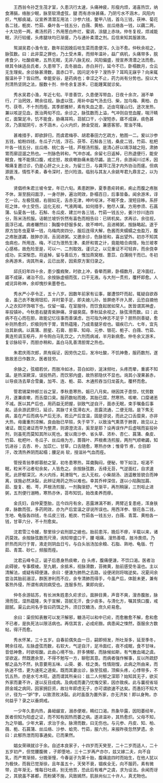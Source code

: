 <!-- { "loadSidebar": true } -->
　　王西翁令孙芝生茂才室，久患汛行太速，头痛神疲，形瘦内烦，渴喜热饮，纳食滞膈，络胀少眠，脉至软滑虚弦，腿 而有赤块甚痛，乃阴亏水不涵木，风阳内炽，气郁痰凝。议宣养清潜互用法：沙参六钱，鳖甲八钱，首乌三钱，茯神、菊花各二钱，栀炭、竹茹、桑叶各一钱五分，白薇、黄柏、丝瓜络各一钱，以藕二两，十大功劳一两，煮汤煎药；外用葱白杵烂，蜜调，涂腿上赤块。仲冬复视，烦减能眠，汛行较缓，头疼腿块均已渐瘥，乃与通补柔潜之剂。后信来知其服甚效。

　　鸳湖吴君小渔令宠，数年前因娩后啖生菜而患便泻，久治不愈。仲秋余视之，脉弦数。曰：此非菜之罪也，乃土受木乘，而频年温补，益广病机，头痛带多，脘疼食少，吐酸痰嗽，五热无眠，无非八脉无权，风阳偏盛，授宣养清潜之法而愈。继其令妹适岳氏者，久患带下，去冬崩血，赤白并行，延今不已，卧榻数月，佥云无生理矣。余诊脉甚滑数，面赤口干。因问足冷乎？溲热乎？耳鸣无寐乎？向来辄服温补乎？皆曰然。幸能安谷，是药病也；幸涩之不止，药力尚有分势也。投以大剂清热坚阴之法，服数十剂．仲冬余复游禾，已能踵寓就诊矣。

　　秀水吴君小渔，年近七旬。平昔善饮，久患便泻带血，日夜十余次，溺不单行，广治罔效，聘余往视。脉虚以弦，用补中益气汤去归、柴，加乌梅、黄柏、白芍、茯苓，不十剂而痊。其季郎雅轩，素有失血之患，近由穹窿山归，途次发热，兼以咳逆见血，医治两旬不应。余诊之，脉弦数而上溢，气冲则自觉血腥，喘汗睛红，面黧足冷，饥不能食，胁痛耳鸣，苔腻口干，小溲短赤，寤不成寐，痰色甚浓，乃禀赋阴亏，水不涵木，心火内炽，肺金受戕，兼感客邪，胃浊不降。

　　甚难措手，即欲辞归，而虞君梅亭、胡君春田力乞疏方，勉图一二。爰以沙参五钱，蛤粉四钱，冬瓜子六钱，浮石、茯苓、石斛各三钱，桑皮二钱，竹茹、枇杷叶各一钱五分，丝瓜络、桃仁各一钱，芦根汤煎服。是清心肝以靖浮越之阳，肃肺胃而廓逗遛之热也。一剂脉色转和，气冲亦减。余留七日返棹，已热退便行，能安眠食，惟不能慎口腹，戒忿怒，故痰嗽胁痛未能尽蠲。逾二月，余游闻川过禾，因喉痛复邀过诊，仍是心肝之火上炎，为留三日，与龚萍江茂才内外协治而瘥。但病源匪浅，情性不柔，春令深时，恐兴险浪。临别与其友人余姚岑君九鼎言之，以为左券。

　　贤倡桥朱君兰坡令堂，年已六旬。素患跗肿，夏季患疟转痢，痢止而腹之疼胀不休，渐至脘闷面浮，一身尽肿，遍治罔效，卧榻百日，后事皆备。闻余游禾，谆乞一诊。左极弦细，右弱如无，舌赤无津，呻吟呕沫，不眠不食，溲短目眵。系肝旺之体，中土受伤，运化无权，气液两竭。如何措手，勉尽人谋。方用参须、石菖蒲、仙夏各一钱，石斛、冬瓜皮、建兰叶各三钱，竹茹一钱五分，姜汁炒川连四分，陈米汤煎服。诘朝兰坡忻忻然有喜色而相告曰：已转机矣。求再诊。余往视，面浮已减。病者冁然曰：胸腹中舒服多矣，故不呻吟。且进稀粥，按脉略起。遂于原方加冬虫夏草一钱，乌梅肉炭四分，服后连得大解，色酱而夹蠕蠕之虫盈万，腹之疼胀遂蠲，肢肿亦消，舌润进粥。又邀余诊，色脉皆和，喜出望外。初亦不知其虫病也，所用连、梅，不过为泄热生津、柔肝和胃之计，竟能暗合病情，殆兰坡孝心感格，故危险至是，可以一、二剂取效。谨识之，以见重证不可轻弃，而余侥幸成功，实深惭恧。将返棹，留与善后方，惟加燕窝根、薏苡、白蒲桃干而已。冬初余再游禾，询其所亲，云已出房，因索原方案归录之。

　　邱氏妇年四十余，患少腹瘕聚，时欲上冲，昏晕而厥，卧榻数月，足冷面红，寤不成寐，诸治不应。余按脉虚细而弦，口干无液。与大剂一贯煎，覆杯即愈。人咸诧异称神，余却愧抄来墨卷也。

　　秀水严小亭令正，五十八岁。因数年前家有讼事，屡遭惊吓而起，辄疑自欲吞金，虽己衣不敢用钮扣，并时絷手足，即夫媳儿孙，皆屏绝不许入房，云恐自摘他人之衣扣环饰咽下也。仅留一媪，在室服侍，而饮食起居如常人。医皆谓其神虚，率投镇补。今秋患右腿青紫肿痛，牙龈臭腐。季秋延余视之，脉弦滑而数。曰：此病不在心而在胆，故能记忆往事而善谋虑，岂可指为神志不足乎？胆热则善疑，愈补则热愈炽，炽极则传于胃，胃热蕴隆，乃成青腿牙疳也。锢疾已六、七年，宜先治其新病。以菖蒲、胆星、石膏、胆草、知母、元参、银花、栀子、白薇、竹茹、黄连煎调玉枢丹，并令购白马乳饮之。六剂而病减，半月新病愈。仲冬余又游禾，复诊脉较平，而胆亦稍和，盖白马乳善清胆胃之热也。

　　朱君庆雨次郎，夙有痫证，因劳伤之后，发冷吐酸，不饥神惫，服药数剂，遂致故恙日作数次，医者技穷。

　　余脉之，弦细若伏，而肢冷如冰，苔白如砂，涎沫频吐，头疼而晕，重裘不知温。是热深厥深，误投热药，而饮邪内盛，故热邪隐伏不显也。询其小溲果甚赤，以导痰汤去草合雪羹，加芩、连、栀、茹、木通煎吞当归龙荟丸，覆杯而愈。

　　管君锡棠仲郎兰谷之室，季秋患寒热，娠已八月矣。继因其子患惊，忧劳数月，遂兼痰嗽，而舌糜口臭。服药数帖而娩，其胎已腐，然寒热、咳嗽、口糜诸恙不减。医以其产后也，用药益无把握，驯致气逆自汗，面赤无眠，束手嘱备后事矣。适余游武原归，延诊。其脉寸关弦滑右大，恶露流通，二便无阻。是下焦无病，虽在产后而病与产后无涉。若云产后宜温，固是谬说，而此之口舌糜臭，亦非大热，毋庸重剂凉解。良由胎已早殒，失于早下，以致浊气熏蒸于肺胃，故见以上诸证。既见诸证而早为整肃，则源澄流洁，奚至是耶？设再误作产后虚喘而妄投补剂，则虽死而莫知其所以死也。爰以南沙参、省头草、浓朴、杏仁、菖蒲、桑皮、竹茹、枇杷叶、冬瓜子、丝瓜络为方，蔷薇叶、芦根煮汤煎服，两剂气顺嗽蠲，知饥进谷；去杏、朴，加苡仁、甘草，口舌随愈，寒热亦休；惟骨节 疼，合目即汗，改清热养阴而起榻；腰足尚 软，授滋补气血而痊。

　　管授青翁季郎蓉舫之室，初冬患寒热，耳聋胸闷，便秘，带下如注，呕渴不眠，粒米不沾者旬余矣，人皆危之。余按脉弦数，舌绛无苔，气逆面红，自求速死。此肝郁深沉，木火内烁，耗津阻气，出入无权。小柴胡汤、逍遥散皆貌合而神离，误施必然决裂，此辨证用药之所以难也。幸其乔梓深信，遂以小陷胸加菖、茹、旋复、栀、芩，芦根汤煎服，一剂胸渐舒，气渐平，再剂稍寐，三剂呕止进粥，五剂便行溺畅，寒热亦休，苔布知饥，始改柔养而瘳。

　　金氏妇，自仲夏堕胎，迄今四月有余，恶露淋漓不断，两臂近复患疮，浑身肤痒，脉数而弦，多药罔效，亦为产后宜温之谬说所误也。用西洋参、银花各二钱，生地、龟版各四钱，冬瓜皮三钱，栀炭、竹茹各一钱五分，白薇、青蒿、黄柏各一钱，甘草六分，不十剂愈矣。

　　沈君雪江令嫒，黎里徐少岩刑部之媳也。胎前患泻，娩后不瘳，半载以来，诸药莫效。余按脉弦数而尺滑，询知带盛口干，腰 咽痛，溲热善噫，肢冷畏烦。乃肝热而风行于胃，液走则阴血日亏。与白头翁汤加余粮、石脂、熟地、龟版、竹茹、青蒿、砂仁，频服而痊。

　　沈君云峰令正，诞子后患身热痰嗽，白 头疼，腹痛便溏，不饮口渴。医者治此碍彼，专事模棱。至九朝，余抵禾，视脉滑数，苔微黄，胎前感受冬温也。主以清解法，或疑有碍便溏。余曰：便溏为肺热之去路，设便闭则将喘逆矣。况夏间余尝治其胎前溺涩，群医渗利而不应，余专清肺而得手，今虽产后，体脏未更，兼有客热外侵，所谓有病则病受也。连服多剂，果即向安。

　　仲冬余游姑苏，有长洲朱姓患久疟求诊。面肿目黄，声音不爽，溲赤腹胀，脉滑而弦，湿热蕴隆，失于宣解，苔腻无汗，食少痰多。与清化方，嘱其慎口腹，戒甜腻。渠云此间名手皆曰药饵之外，须日饮糖汤，庶久疟易愈。

　　余曰：渠但知表散可以发汗解邪，糖汤可以和中已疟，而愈散愈不解，愈和愈不已者，是执死法以限活病也。再信其言，必成疟臌。病患闻之悚然，亟服余方数帖，得汗而愈。

　　秀水怀某，三十五岁。自春前偶失血一日，嗣即频发，所吐渐多，延至季冬，聘余往视。左脉虚弦而数，右软大，气逆自汗，足冷面红，夜不成眠，食不甘味，音低神惫，时欲呕酸。此由心境不怡，肝多怫郁，而脉候如斯，有气散血竭之虞。坚欲返，然既邀余至，不得不勉写一方，聊慰其意。而病者强作解事，反以所疏舒郁之品为不然，执意要用五味、山萸、姜、桂之类。性情刚愎，此病之所由来，而执迷不悟，更为速死之道矣。既而其妻出诊，脉至弦细，顶癣头疼，心悸带多，不饥五热，亦是水亏木旺。退而谓其所亲曰：兹二人何郁之深耶？始知其无子，欲买外家而妻不许，遂以反目成病。及病成而妻乃忧悔交萦，因亦致疾。此与曩视省垣顾金城之病同，因家拥巨资，故壮年即虑无子，亦可谓欲速不达矣。而愚妇不知大计，径为一“妒”字，以致溃败决裂。此时虽亟为置外家，亦无济矣！即以身殉，亦何益乎？录之以垂炯戒。

　　一少年久患内热，鼻衄龈宣，溺赤便艰，睛红口渴。热象毕露，因阳萎经年，医者但知为阳虚之证，而不知有因热而萎之病。遂进温补，其热愈炽。父母不知，为之毕姻。少年大窘，求治于余。脉滑而数，曰无伤也。与元参、丹皮、知、柏、薇、栀、石菖蒲、丝瓜络、沙参、蛤壳、竹茹，服六剂，来报昨夜忽然梦遗。余曰：此郁热泄而阳事通矣。已而果然。

　　娼女荣瑛就诊于余。自述本良家子，十四岁而天癸至，二十二岁而适人，二十五岁初产，但觉腰腹微 ，子即堕地，三十二岁再产亦尔，兹又嫁二夫，向不自乳，而产育渐频，分娩渐慢，今春诞子为第十胎，腹痛逾四时而始生，在他人犹以为极快，而我已觉渐徐，且年虽五十，天癸不衰，锢疾全无，向不服药，素有微带，迩年渐无，惟每日吐痰，别无他苦，恐此后有难产之虞，求为设法。余闻而讶之，其貌虽不甚都，而粉黛不施，风致嫣然，肌肤尚似三十许人，真尤物也。

